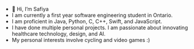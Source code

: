 - 👋 Hi, I’m Safiya
- I am currently a first year software engineering student in Ontario.
- I am proficient in Java, Python, C, C++, Swift, and JavaScript.
- I have done multiple personal projects. I am passionate about innovating healthcare technology, design, and AI.
- My personal interests involve cycling and video games :)
<!---
safiyamak/safiyamak is a ✨ special ✨ repository because its `README.md` (this file) appears on your GitHub profile.
You can click the Preview link to take a look at your changes.
--->
